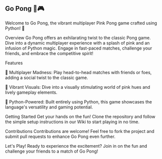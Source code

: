 ## Go Pong 🏓🎮
Welcome to Go Pong, the vibrant multiplayer Pink Pong game crafted using Python! 🚀

Overview
Go Pong offers an exhilarating twist to the classic Pong game. Dive into a dynamic multiplayer experience with a splash of pink and an infusion of Python magic. 
Engage in fast-paced matches, challenge your friends, and embrace the competitive spirit!

Features

🌟 Multiplayer Madness: Play head-to-head matches with friends or foes, adding a social twist to the classic game.

🎉 Vibrant Visuals: Dive into a visually stimulating world of pink hues and lively gameplay elements.

🤖 Python-Powered: Built entirely using Python, this game showcases the language's versatility and gaming potential.

Getting Started
Get your hands on the fun! Clone the repository and follow the simple setup instructions in our Wiki to start playing in no time.

Contributions
Contributions are welcome! Feel free to fork the project and submit pull requests to enhance Go Pong even further.

Let's Play!
Ready to experience the excitement? Join in on the fun and challenge your friends to a match of Go Pong!
